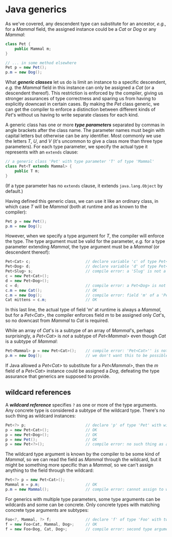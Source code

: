# Java generics

As we've covered, any descendent type can substitute for an ancestor, *e.g.*, for a *Mammal* field, the assigned instance could be a *Cat* or *Dog* or any *Mammal*:

```java
class Pet {
    public Mammal m;
}

// ... in some method elsewhere
Pet p = new Pet();
p.m = new Dog();
```

What ***generic classes*** let us do is limit an instance to a specific descendent, *e.g.* the *Mammal* field in this instance can only be assigned a *Cat* (or a descendent thereof). This restriction is enforced by the compiler, giving us stronger assurances of type correctness and sparing us from having to explicitly downcast in certain cases. By making the *Pet* class generic, we can get the compiler to enforce a distinction between different kinds of *Pet*'s without us having to write separate classes for each kind.

A generic class has one or more ***type parameters*** separated by commas in angle brackets after the class name. The parameter names must begin with capital letters but otherwise can be any identifier. Most commonly we use the letters *T*, *U*, and *V* (it's uncommon to give a class more than three type parameters). For each type parameter, we specify the actual type it represents with an `extends` clause:

```java
// a generic class 'Pet' with type parameter 'T' of type 'Mammal'
class Pet<T extends Mammal> {
    public T m;
}
```

(If a type parameter has no `extends` clause, it extends `java.lang.Object` by default.)

Having defined this generic class, we can use it like an ordinary class, in which case *T* will be *Mammal* (both at runtime and as known to the compiler):

```java
Pet p = new Pet();
p.m = new Dog();
```

However, when we specify a type argument for *T*, the compiler will enforce the type. The type argument must be valid for the parameter, *e.g.* for a type parameter extending *Mammal*, the type argument must be a *Mammal* (or descendent thereof):

```java
Pet<Cat> c;                        // declare variable 'c' of type Pet<Cat>
Pet<Dog> d;                        // declare variable 'd' of type Pet<Dog>
Pet<Slug> s;                       // compile error: a 'Slug' is not a 'Mammal'
c = new Pet<Cat>();
d = new Pet<Dog>();
c = d;                             // compile error: a Pet<Dog> is not a Pet<Cat>
c.m = new Cat();                   // OK
c.m = new Dog();                   // compile error: field 'm' of a 'Pet<Cat>' can only be assigned a 'Cat'
Cat mittens = c.m;                 // OK
```

In this last line, the actual type of field 'm' at runtime is always a *Mammal*, but for a *Pet\<Cat\>*, the compiler enforces field *m* to be assigned only *Cat*'s, so no downcast from *Mammal* to *Cat* is required.

While an array of *Cat*'s is a subtype of an array of *Mammal*'s, perhaps surprisingly, a *Pet\<Cat\>* is *not* a subtype of *Pet\<Mammal\>* even though *Cat* is a subtype of *Mammal*:

```java
Pet<Mammal> p = new Pet<Cat>();    // compile error: 'Pet<Cat>'' is not a subtype of 'Pet<Mammal>'
p.m = new Dog();                   // we don't want this to be possible
```

If Java allowed a *Pet\<Cat\>* to substitute for a *Pet\<Mammal\>*, then the *m* field of a *Pet\<Cat\>* instance could be assigned a *Dog*, defeating the type assurance that generics are supposed to provide.

## wildcard references

A ***wildcard reference*** specifies `?` as one or more of the type arguments. Any concrete type is considered a subtype of the wildcard type. There's no such thing as wildcard instances:

```java
Pet<?> p;                          // declare 'p' of type 'Pet' with wildcard type argument
p = new Pet<Cat>();                // OK
p = new Pet<Dog>();                // OK
p = new Pet();                     // OK
p = new Pet<?>();                  // compile error: no such thing as a wildcard instance
```

The wildcard type argument is known by the compiler to be some kind of *Mammal*, so we can read the field as *Mammal* through the wildcard, but it might be something more specific than a *Mammal*, so we can't assign anything to the field through the wildcard:

```java
Pet<?> p = new Pet<Cat>();
Mammal m = p.m;                    // OK
p.m = new Mammal();                // compile error: cannot assign to wildcard type parameter
```

For generics with multiple type parameters, some type arguments can be wildcards and some can be concrete. Only concrete types with matching concrete type arguments are subtypes:

```java
Foo<?, Mammal, ?> f;               // declare 'f' of type 'Foo' with two wildcards and one concrete type 'Bar'
f = new Foo<Cat, Mammal, Dog>;     // OK
f = new Foo<Dog, Cat, Dog>;        // compile error: second type argument is not 'Mammal'
```
